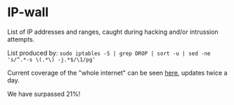 # IP-wall
List of IP addresses and ranges, caught during hacking and/or intrussion attempts.

List produced by: `sudo iptables -S | grep DROP | sort -u | sed -ne 's/^.*-s \(.*\) -j.*$/\1/pg'`

Current coverage of the "whole internet" can be seen [here](http://commi.ddns.info/ISec), updates twice a day.

We have surpassed 21%!
